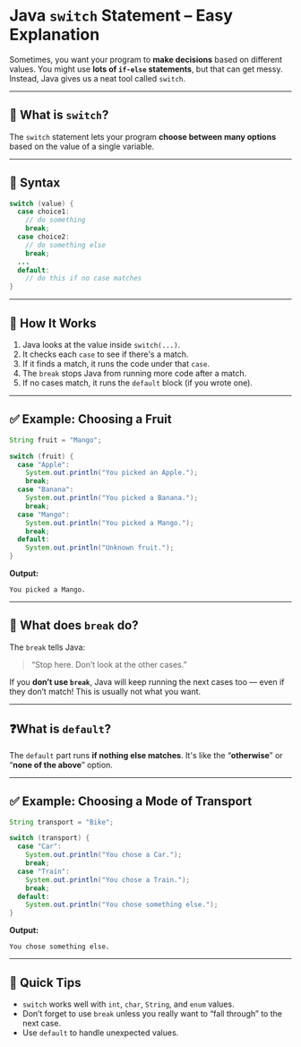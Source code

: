 # Java `switch` Statement – Easy Explanation

Sometimes, you want your program to **make decisions** based on different values. You might use **lots of `if-else` statements**, but that can get messy. Instead, Java gives us a neat tool called `switch`.

---

## 🔄 What is `switch`?

The `switch` statement lets your program **choose between many options** based on the value of a single variable.

---

## 📄 Syntax

```java
switch (value) {
  case choice1:
    // do something
    break;
  case choice2:
    // do something else
    break;
  ...
  default:
    // do this if no case matches
}
````

---

## 📌 How It Works

1. Java looks at the value inside `switch(...)`.
2. It checks each `case` to see if there's a match.
3. If it finds a match, it runs the code under that `case`.
4. The `break` stops Java from running more code after a match.
5. If no cases match, it runs the `default` block (if you wrote one).

---

## ✅ Example: Choosing a Fruit

```java
String fruit = "Mango";

switch (fruit) {
  case "Apple":
    System.out.println("You picked an Apple.");
    break;
  case "Banana":
    System.out.println("You picked a Banana.");
    break;
  case "Mango":
    System.out.println("You picked a Mango.");
    break;
  default:
    System.out.println("Unknown fruit.");
}
```

**Output:**

```
You picked a Mango.
```

---

## 🛑 What does `break` do?

The `break` tells Java:

> “Stop here. Don’t look at the other cases.”

If you **don’t use `break`**, Java will keep running the next cases too — even if they don’t match! This is usually not what you want.

---

## ❓What is `default`?

The `default` part runs **if nothing else matches**. It's like the “**otherwise**” or “**none of the above**” option.

---

## ✅ Example: Choosing a Mode of Transport

```java
String transport = "Bike";

switch (transport) {
  case "Car":
    System.out.println("You chose a Car.");
    break;
  case "Train":
    System.out.println("You chose a Train.");
    break;
  default:
    System.out.println("You chose something else.");
}
```

**Output:**

```
You chose something else.
```

---

## 🧠 Quick Tips

* `switch` works well with `int`, `char`, `String`, and `enum` values.
* Don’t forget to use `break` unless you really want to “fall through” to the next case.
* Use `default` to handle unexpected values.

